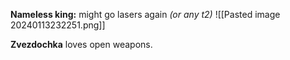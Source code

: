 **Nameless king:** might go lasers again *(or any t2)*
![[Pasted image 20240113232251.png]]

**Zvezdochka** loves open weapons.